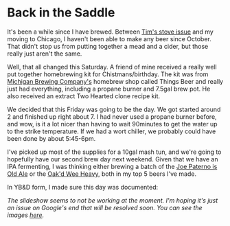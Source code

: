 Back in the Saddle
==================

It's been a while since I have brewed. Between [Tim's stove issue](http://www.yeastboundanddown.com/2010/12/ybd-hard-cider/) and my moving to Chicago, I haven't been able to make any beer since October. That didn't stop us from putting together a mead and a cider, but those really just aren't the same.

Well, that all changed this Saturday. A friend of mine received a really well put together homebrewing kit for Chistmans/birthday. The kit was from [Michigan Brewing Company's](http://www.michiganbrewing.com/) homebrew shop called Things Beer and really just had everything, including a propane burner and 7.5gal brew pot. He also received an extract Two Hearted clone recipe kit.

We decided that this Friday was going to be the day. We got started around 2 and finished up right about 7. I had never used a propane burner before, and wow, is it a lot nicer than having to wait 90minutes to get the water up to the strike temperature. If we had a wort chiller, we probably could have been done by about 5:45-6pm.

I've picked up most of the supplies for a 10gal mash tun, and we're going to hopefully have our second brew day next weekend. Given that we have an IPA fermenting, I was thinking either brewing a batch of the [Joe Paterno is Old Ale](http://www.yeastboundanddown.com/2009/12/recipe-joe-paterno-is-olde-ale/) or the [Oak'd Wee Heavy](http://www.yeastboundanddown.com/2010/08/oakd-wee-heavy-recipe/), both in my top 5 beers I've made.

In YB&D form, I made sure this day was documented:

_The slideshow seems to not be working at the moment. I'm hoping it's just an issue on Google's end that will be resolved soon. You can see the images [here](https://picasaweb.google.com/panel1382/FirstBrewDayInChicago?feat=directlink)._